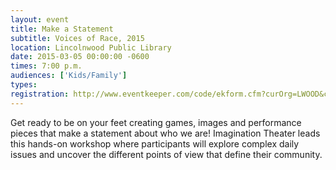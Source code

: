 ```yaml
---
layout: event
title: Make a Statement
subtitle: Voices of Race, 2015
location: Lincolnwood Public Library
date: 2015-03-05 00:00:00 -0600
times: 7:00 p.m.
audiences: ['Kids/Family']
types: 
registration: http://www.eventkeeper.com/code/ekform.cfm?curOrg=LWOOD&curName=2015/03/05_Making_A_Statement
---
```

Get ready to be on your feet creating games, images and performance pieces that make a statement about who we are! Imagination Theater leads this hands-on workshop where participants will explore complex daily issues and uncover the different points of view that define their community.
